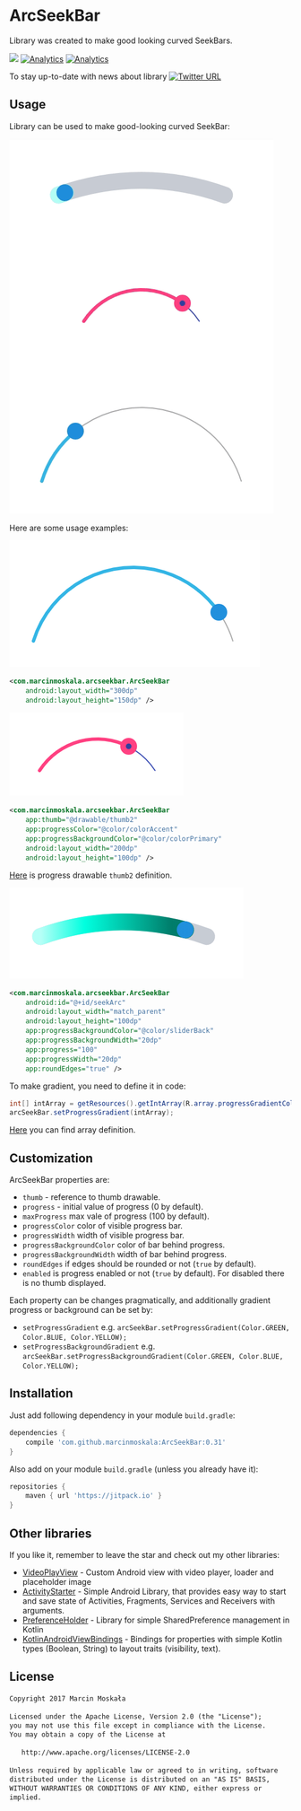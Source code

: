 # ArcSeekBar

Library was created to make good looking curved SeekBars.

[![](https://jitpack.io/v/marcinmoskala/ArcSeekBar.svg)](https://jitpack.io/#marcinmoskala/ArcSeekBar)
[![Analytics](https://ga-beacon.appspot.com/UA-92159206-9/main-page?pixel)](https://github.com/MarcinMoskala/ArcSeekBar)
[![Analytics](https://ga-beacon.appspot.com/UA-92159206-7/main-page?pixel)](https://github.com/MarcinMoskala/ArcSeekBar)

To stay up-to-date with news about library [![Twitter URL](https://img.shields.io/twitter/url/https/twitter.com/fold_left.svg?style=social&label=Follow%20%40marcinmoskala)](https://twitter.com/marcinmoskala?ref_src=twsrc%5Etfw)

## Usage

Library can be used to make good-looking curved SeekBar:
 
![Gif example](art/flow.gif)

Here are some usage examples:

![Img1](art/3.png)

```xml
<com.marcinmoskala.arcseekbar.ArcSeekBar
    android:layout_width="300dp"
    android:layout_height="150dp" />
```

![Img1](art/2.png)

```xml
<com.marcinmoskala.arcseekbar.ArcSeekBar
    app:thumb="@drawable/thumb2"
    app:progressColor="@color/colorAccent"
    app:progressBackgroundColor="@color/colorPrimary"
    android:layout_width="200dp"
    android:layout_height="100dp" />
```

[Here](https://github.com/MarcinMoskala/ArcSeekBar/blob/master/app/src/main/res/drawable/thumb2.xml) is progress drawable `thumb2` definition.

![Img1](art/1.png)

```xml
<com.marcinmoskala.arcseekbar.ArcSeekBar
    android:id="@+id/seekArc"
    android:layout_width="match_parent"
    android:layout_height="100dp"
    app:progressBackgroundColor="@color/sliderBack"
    app:progressBackgroundWidth="20dp"
    app:progress="100"
    app:progressWidth="20dp"
    app:roundEdges="true" />
```

To make gradient, you need to define it in code:

```java
int[] intArray = getResources().getIntArray(R.array.progressGradientColors);
arcSeekBar.setProgressGradient(intArray);
```

[Here](https://github.com/MarcinMoskala/ArcSeekBar/blob/master/app/src/main/res/values/colors.xml) you can find array definition.

## Customization

ArcSeekBar properties are:
* `thumb` - reference to thumb drawable.
* `progress` - initial value of progress (0 by default).
* `maxProgress` max vale of progress (100 by default).
* `progressColor` color of visible progress bar.
* `progressWidth` width of visible progress bar.
* `progressBackgroundColor` color of bar behind progress.
* `progressBackgroundWidth` width of bar behind progress.
* `roundEdges` if edges should be rounded or not (`true` by default).
* `enabled` is progress enabled or not (`true` by default). For disabled there is no thumb displayed.

Each property can be changes pragmatically, and additionally gradient progress or background can be set by:
* `setProgressGradient` e.g. `arcSeekBar.setProgressGradient(Color.GREEN, Color.BLUE, Color.YELLOW);`
* `setProgressBackgroundGradient` e.g. `arcSeekBar.setProgressBackgroundGradient(Color.GREEN, Color.BLUE, Color.YELLOW);`

## Installation

Just add following dependency in your module `build.gradle`:

```groovy
dependencies {
    compile 'com.github.marcinmoskala:ArcSeekBar:0.31'
}
```

Also add on your module `build.gradle` (unless you already have it):

```groovy
repositories {
    maven { url 'https://jitpack.io' }
}
```

## Other libraries

If you like it, remember to leave the star and check out my other libraries:
 * [VideoPlayView](https://github.com/MarcinMoskala/VideoPlayView) - Custom Android view with video player, loader and placeholder image
 * [ActivityStarter](https://github.com/MarcinMoskala/ActivityStarter/blob/master/README.md) - Simple Android Library, that provides easy way to start and save state of Activities, Fragments, Services and Receivers with arguments.
 * [PreferenceHolder](https://github.com/MarcinMoskala/PreferenceHolder) - Library for simple SharedPreference management in Kotlin
 * [KotlinAndroidViewBindings](https://github.com/MarcinMoskala/KotlinAndroidViewBindings) - Bindings for properties with simple Kotlin types (Boolean, String) to layout traits (visibility, text).

License
-------

    Copyright 2017 Marcin Moskała

    Licensed under the Apache License, Version 2.0 (the "License");
    you may not use this file except in compliance with the License.
    You may obtain a copy of the License at

       http://www.apache.org/licenses/LICENSE-2.0

    Unless required by applicable law or agreed to in writing, software
    distributed under the License is distributed on an "AS IS" BASIS,
    WITHOUT WARRANTIES OR CONDITIONS OF ANY KIND, either express or implied.
